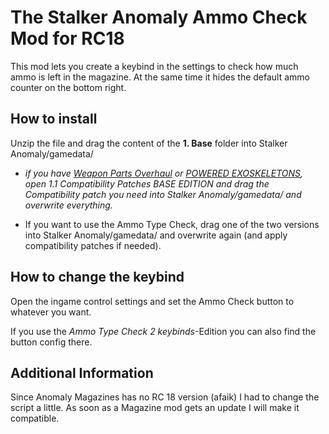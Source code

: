 # The Stalker Anomaly **Ammo Check** Mod for RC18 #

This mod lets you create a keybind in the settings to check how much ammo is left in the magazine. At the same time it hides the default ammo counter on the bottom right.

## How to install ##
Unzip the file and drag the content of the **1. Base** folder into Stalker Anomaly/gamedata/
* *if you have [Weapon Parts Overhaul](https://www.moddb.com/mods/stalker-anomaly/addons/weapon-parts-overhaul) or [POWERED EXOSKELETONS](https://www.moddb.com/mods/stalker-anomaly/addons/exo-u5),*
*open 1.1 Compatibility Patches BASE EDITION and drag the Compatibility patch you need into Stalker Anomaly/gamedata/ and overwrite everything.*

* If you want to use the Ammo Type Check, drag one of the two versions into Stalker Anomaly/gamedata/ and overwrite again (and apply compatibility patches if needed).


## How to change the keybind ##
Open the ingame control settings and set the Ammo Check button to whatever you want.

If you use the *Ammo Type Check 2 keybinds*-Edition you can also find the button config there.

## Additional Information ##

Since Anomaly Magazines has no RC 18 version (afaik) I had to change the script a little. As soon as a Magazine mod gets an update I will make it compatible.
